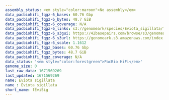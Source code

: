 ```yaml
---
assembly_status: <em style="color:maroon">No assembly</em>
data_pacbiohifi_fqgz-6_bases: 60.76 Gbp
data_pacbiohifi_fqgz-6_bytes: 48.7 GiB
data_pacbiohifi_fqgz-6_coverage: N/A
data_pacbiohifi_fqgz-6_links: s3://genomeark/species/Eviota_sigillata/fEviSig6/genomic_data/pacbio_hifi/<br>
data_pacbiohifi_fqgz-6_s3gui: https://42basepairs.com/browse/s3/genomeark/species/Eviota_sigillata/fEviSig6/genomic_data/pacbio_hifi/
data_pacbiohifi_fqgz-6_s3url: https://genomeark.s3.amazonaws.com/index.html?prefix=species/Eviota_sigillata/fEviSig6/genomic_data/pacbio_hifi/
data_pacbiohifi_fqgz-6_scale: 1.1612
data_pacbiohifi_fqgz_bases: 60.76 Gbp
data_pacbiohifi_fqgz_bytes: 48.7 GiB
data_pacbiohifi_fqgz_coverage: N/A
data_status: '<em style="color:forestgreen">PacBio HiFi</em>'
genome_size: 0
last_raw_data: 1671569269
last_updated: 1671569269
name: Eviota sigillata
name_: Eviota_sigillata
short_name: fEviSig
---
```

